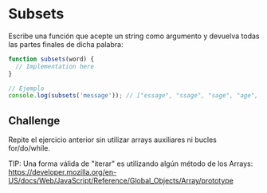 # Subsets

Escribe una función que acepte un string como argumento y devuelva todas las partes finales de dicha palabra:

```javascript
function subsets(word) {
  // Implementation here
}

// Ejemplo
console.log(subsets('message')); // ["essage", "ssage", "sage", "age", "ge", "e"]
```

## Challenge

Repite el ejercicio anterior sin utilizar arrays auxiliares ni bucles for/do/while.

TIP: Una forma válida de "iterar" es utilizando algún método de los Arrays: https://developer.mozilla.org/en-US/docs/Web/JavaScript/Reference/Global_Objects/Array/prototype
